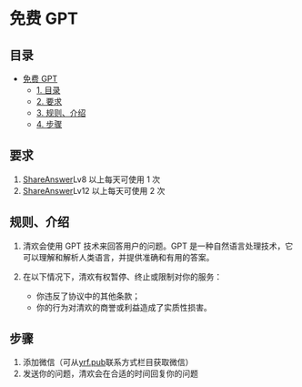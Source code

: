 <script>
    const h1 = document.querySelector(`h1`)
    const a = h1.querySelector(`a`)
    if (a.href===`https://mark.yrf.wiki/`) h1.style.display = 'none'
</script>

# 免费 GPT

## 目录

<!-- TOC -->

- [免费 GPT](#%E5%85%8D%E8%B4%B9-gpt)
    - [1. 目录](#%E7%9B%AE%E5%BD%95)
    - [2. 要求](#%E8%A6%81%E6%B1%82)
    - [3. 规则、介绍](#%E8%A7%84%E5%88%99%E4%BB%8B%E7%BB%8D)
    - [4. 步骤](#%E6%AD%A5%E9%AA%A4)

<!-- /TOC -->

## 要求

1. [ShareAnswer](https://yrf.pub/answer)Lv8 以上每天可使用 1 次
2. [ShareAnswer](https://yrf.pub/answer)Lv12 以上每天可使用 2 次

## 规则、介绍

1. 清欢会使用 GPT 技术来回答用户的问题。GPT 是一种自然语言处理技术，它可以理解和解析人类语言，并提供准确和有用的答案。
2. 在以下情况下，清欢有权暂停、终止或限制对你的服务：

   - 你违反了协议中的其他条款；
   - 你的行为对清欢的商誉或利益造成了实质性损害。

## 步骤

1. 添加微信（可从[yrf.pub](https://yrf.pub)联系方式栏目获取微信）
2. 发送你的问题，清欢会在合适的时间回复你的问题
